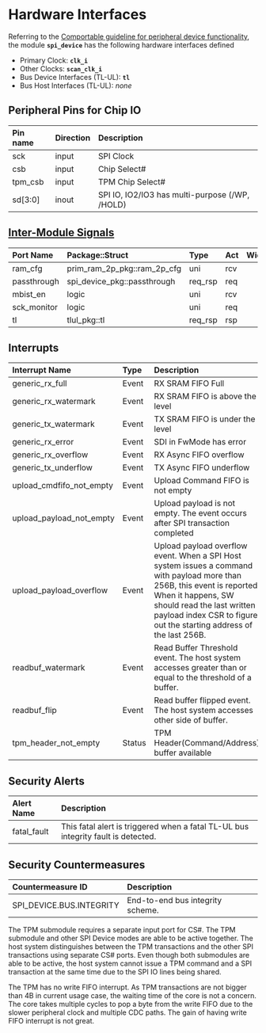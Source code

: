 # Hardware Interfaces

<!-- BEGIN CMDGEN util/regtool.py --interfaces ./hw/ip/spi_device/data/spi_device.hjson -->
Referring to the [Comportable guideline for peripheral device functionality](https://opentitan.org/book/doc/contributing/hw/comportability), the module **`spi_device`** has the following hardware interfaces defined
- Primary Clock: **`clk_i`**
- Other Clocks: **`scan_clk_i`**
- Bus Device Interfaces (TL-UL): **`tl`**
- Bus Host Interfaces (TL-UL): *none*

## Peripheral Pins for Chip IO

| Pin name   | Direction   | Description                                    |
|:-----------|:------------|:-----------------------------------------------|
| sck        | input       | SPI Clock                                      |
| csb        | input       | Chip Select#                                   |
| tpm_csb    | input       | TPM Chip Select#                               |
| sd[3:0]    | inout       | SPI IO, IO2/IO3 has multi-purpose (/WP, /HOLD) |

## [Inter-Module Signals](https://opentitan.org/book/doc/contributing/hw/comportability/index.html#inter-signal-handling)

| Port Name   | Package::Struct             | Type    | Act   |   Width | Description   |
|:------------|:----------------------------|:--------|:------|--------:|:--------------|
| ram_cfg     | prim_ram_2p_pkg::ram_2p_cfg | uni     | rcv   |       1 |               |
| passthrough | spi_device_pkg::passthrough | req_rsp | req   |       1 |               |
| mbist_en    | logic                       | uni     | rcv   |       1 |               |
| sck_monitor | logic                       | uni     | req   |       1 |               |
| tl          | tlul_pkg::tl                | req_rsp | rsp   |       1 |               |

## Interrupts

| Interrupt Name           | Type   | Description                                                                                                                                                                                                                                          |
|:-------------------------|:-------|:-----------------------------------------------------------------------------------------------------------------------------------------------------------------------------------------------------------------------------------------------------|
| generic_rx_full          | Event  | RX SRAM FIFO Full                                                                                                                                                                                                                                    |
| generic_rx_watermark     | Event  | RX SRAM FIFO is above the level                                                                                                                                                                                                                      |
| generic_tx_watermark     | Event  | TX SRAM FIFO is under the level                                                                                                                                                                                                                      |
| generic_rx_error         | Event  | SDI in FwMode has error                                                                                                                                                                                                                              |
| generic_rx_overflow      | Event  | RX Async FIFO overflow                                                                                                                                                                                                                               |
| generic_tx_underflow     | Event  | TX Async FIFO underflow                                                                                                                                                                                                                              |
| upload_cmdfifo_not_empty | Event  | Upload Command FIFO is not empty                                                                                                                                                                                                                     |
| upload_payload_not_empty | Event  | Upload payload is not empty.  The event occurs after SPI transaction completed                                                                                                                                                                       |
| upload_payload_overflow  | Event  | Upload payload overflow event.  When a SPI Host system issues a command with payload more than 256B, this event is reported. When it happens, SW should read the last written payload index CSR to figure out the starting address of the last 256B. |
| readbuf_watermark        | Event  | Read Buffer Threshold event.  The host system accesses greater than or equal to the threshold of a buffer.                                                                                                                                           |
| readbuf_flip             | Event  | Read buffer flipped event.  The host system accesses other side of buffer.                                                                                                                                                                           |
| tpm_header_not_empty     | Status | TPM Header(Command/Address) buffer available                                                                                                                                                                                                         |

## Security Alerts

| Alert Name   | Description                                                                       |
|:-------------|:----------------------------------------------------------------------------------|
| fatal_fault  | This fatal alert is triggered when a fatal TL-UL bus integrity fault is detected. |

## Security Countermeasures

| Countermeasure ID        | Description                      |
|:-------------------------|:---------------------------------|
| SPI_DEVICE.BUS.INTEGRITY | End-to-end bus integrity scheme. |

<!-- END CMDGEN -->

The TPM submodule requires a separate input port for CS#.
The TPM submodule and other SPI Device modes are able to be active together.
The host system distinguishes between the TPM transactions and the other SPI transactions using separate CS# ports.
Even though both submodules are able to be active, the host system cannot issue a TPM command and a SPI transaction at the same time due to the SPI IO lines being shared.

The TPM has no write FIFO interrupt.
As TPM transactions are not bigger than 4B in current usage case, the waiting time of the core is not a concern.
The core takes multiple cycles to pop a byte from the write FIFO due to the slower peripheral clock and multiple CDC paths.
The gain of having write FIFO interrupt is not great.
